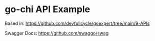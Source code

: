 # go-chi API Example

Based in: https://github.com/devfullcycle/goexpert/tree/main/9-APIs

Swagger Docs: https://github.com/swaggo/swag
